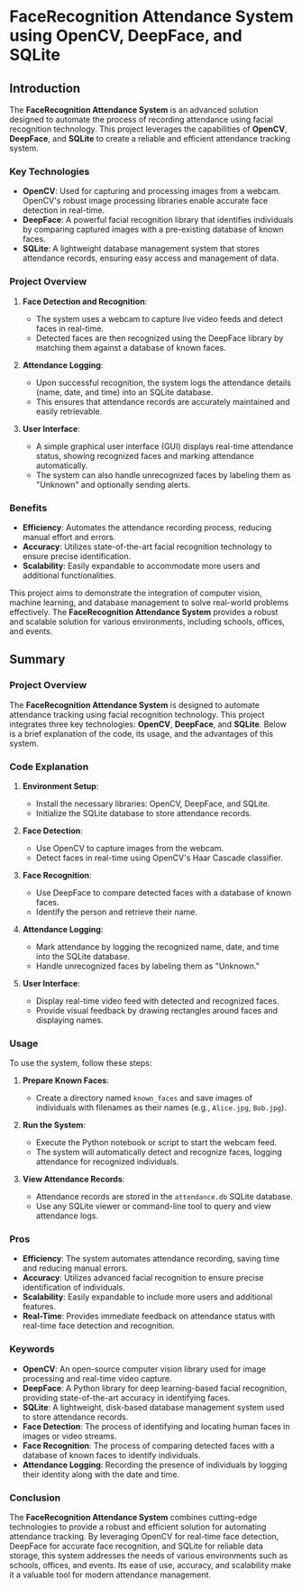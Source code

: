 # FaceRecognition Attendance System using OpenCV, DeepFace, and SQLite

## Introduction

The **FaceRecognition Attendance System** is an advanced solution designed to automate the process of recording attendance using facial recognition technology. This project leverages the capabilities of **OpenCV**, **DeepFace**, and **SQLite** to create a reliable and efficient attendance tracking system.

### Key Technologies

- **OpenCV**: Used for capturing and processing images from a webcam. OpenCV's robust image processing libraries enable accurate face detection in real-time.
- **DeepFace**: A powerful facial recognition library that identifies individuals by comparing captured images with a pre-existing database of known faces.
- **SQLite**: A lightweight database management system that stores attendance records, ensuring easy access and management of data.

### Project Overview

1. **Face Detection and Recognition**: 
    - The system uses a webcam to capture live video feeds and detect faces in real-time.
    - Detected faces are then recognized using the DeepFace library by matching them against a database of known faces.

2. **Attendance Logging**:
    - Upon successful recognition, the system logs the attendance details (name, date, and time) into an SQLite database.
    - This ensures that attendance records are accurately maintained and easily retrievable.

3. **User Interface**:
    - A simple graphical user interface (GUI) displays real-time attendance status, showing recognized faces and marking attendance automatically.
    - The system can also handle unrecognized faces by labeling them as "Unknown" and optionally sending alerts.

### Benefits

- **Efficiency**: Automates the attendance recording process, reducing manual effort and errors.
- **Accuracy**: Utilizes state-of-the-art facial recognition technology to ensure precise identification.
- **Scalability**: Easily expandable to accommodate more users and additional functionalities.

This project aims to demonstrate the integration of computer vision, machine learning, and database management to solve real-world problems effectively. The **FaceRecognition Attendance System** provides a robust and scalable solution for various environments, including schools, offices, and events.

## Summary

### Project Overview

The **FaceRecognition Attendance System** is designed to automate attendance tracking using facial recognition technology. This project integrates three key technologies: **OpenCV**, **DeepFace**, and **SQLite**. Below is a brief explanation of the code, its usage, and the advantages of this system.

### Code Explanation

1. **Environment Setup**:
    - Install the necessary libraries: OpenCV, DeepFace, and SQLite.
    - Initialize the SQLite database to store attendance records.

2. **Face Detection**:
    - Use OpenCV to capture images from the webcam.
    - Detect faces in real-time using OpenCV's Haar Cascade classifier.

3. **Face Recognition**:
    - Use DeepFace to compare detected faces with a database of known faces.
    - Identify the person and retrieve their name.

4. **Attendance Logging**:
    - Mark attendance by logging the recognized name, date, and time into the SQLite database.
    - Handle unrecognized faces by labeling them as "Unknown."

5. **User Interface**:
    - Display real-time video feed with detected and recognized faces.
    - Provide visual feedback by drawing rectangles around faces and displaying names.

### Usage

To use the system, follow these steps:

1. **Prepare Known Faces**:
    - Create a directory named `known_faces` and save images of individuals with filenames as their names (e.g., `Alice.jpg`, `Bob.jpg`).

2. **Run the System**:
    - Execute the Python notebook or script to start the webcam feed.
    - The system will automatically detect and recognize faces, logging attendance for recognized individuals.

3. **View Attendance Records**:
    - Attendance records are stored in the `attendance.db` SQLite database.
    - Use any SQLite viewer or command-line tool to query and view attendance logs.

### Pros

- **Efficiency**: The system automates attendance recording, saving time and reducing manual errors.
- **Accuracy**: Utilizes advanced facial recognition to ensure precise identification of individuals.
- **Scalability**: Easily expandable to include more users and additional features.
- **Real-Time**: Provides immediate feedback on attendance status with real-time face detection and recognition.

### Keywords

- **OpenCV**: An open-source computer vision library used for image processing and real-time video capture.
- **DeepFace**: A Python library for deep learning-based facial recognition, providing state-of-the-art accuracy in identifying faces.
- **SQLite**: A lightweight, disk-based database management system used to store attendance records.
- **Face Detection**: The process of identifying and locating human faces in images or video streams.
- **Face Recognition**: The process of comparing detected faces with a database of known faces to identify individuals.
- **Attendance Logging**: Recording the presence of individuals by logging their identity along with the date and time.

### Conclusion

The **FaceRecognition Attendance System** combines cutting-edge technologies to provide a robust and efficient solution for automating attendance tracking. By leveraging OpenCV for real-time face detection, DeepFace for accurate face recognition, and SQLite for reliable data storage, this system addresses the needs of various environments such as schools, offices, and events. Its ease of use, accuracy, and scalability make it a valuable tool for modern attendance management.
